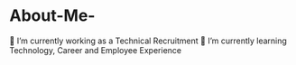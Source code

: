 # About-Me-
🔭 I’m currently working as a Technical Recruitment  🌱 I’m currently learning Technology, Career and Employee Experience
